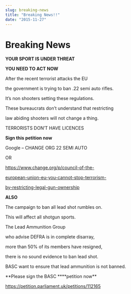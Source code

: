 ```yaml
---
slug: breaking-news
title: "Breaking News!!"
date: "2015-11-27"
---
```


# **Breaking News**

**YOUR SPORT IS UNDER THREAT**

**YOU NEED TO ACT NOW**

After the recent terrorist attacks the EU

the government is trying to ban .22 semi auto rifles.

It’s non shooters setting these regulations.

These bureaucrats don’t understand that restricting

law abiding shooters will not change a thing.

TERRORISTS DON’T HAVE LICENCES

**Sign this petition now**

Google – CHANGE ORG 22 SEMI AUTO

OR

https://www.change.org/p/council-of-the-

[european-union-eu-you-cannot-stop-terrorism-](https://www.change.org/p/council-of-the-european-union-eu-you-cannot-stop-terrorism-by-restricting-legal-gun-ownership)

[by-restricting-legal-gun-ownership](https://www.change.org/p/council-of-the-european-union-eu-you-cannot-stop-terrorism-by-restricting-legal-gun-ownership)

**ALSO**

The campaign to ban all lead shot rumbles on.

This will affect all shotgun sports.

The Lead Ammunition Group

who advise DEFRA is in complete disarray,

more than 50% of its members have resigned,

there is no sound evidence to ban lead shot.

BASC want to ensure that lead ammunition is not banned.

**Please sign the BASC \*\***petition now\*\*

https://petition.parliament.uk/petitions/112165
